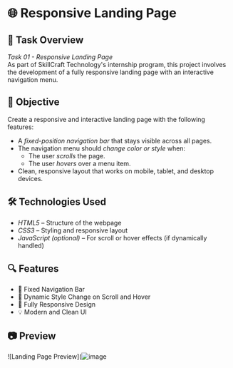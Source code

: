 # 🌐 Responsive Landing Page

## 📌 Task Overview

*Task 01 - Responsive Landing Page*  
As part of SkillCraft Technology's internship program, this project involves the development of a fully responsive landing page with an interactive navigation menu.

## 🎯 Objective

Create a responsive and interactive landing page with the following features:

- A *fixed-position navigation bar* that stays visible across all pages.
- The navigation menu should *change color or style* when:
  - The user *scrolls* the page.
  - The user *hovers* over a menu item.
- Clean, responsive layout that works on mobile, tablet, and desktop devices.

## 🛠 Technologies Used

- *HTML5* – Structure of the webpage  
- *CSS3* – Styling and responsive layout  
- *JavaScript (optional)* – For scroll or hover effects (if dynamically handled)

## 🔍 Features

- 📌 Fixed Navigation Bar  
- 🎨 Dynamic Style Change on Scroll and Hover  
- 📱 Fully Responsive Design  
- 💡 Modern and Clean UI

## 📷 Preview

![Landing Page Preview](![image](https://github.com/user-attachments/assets/b3b74c4c-0b6a-4d10-9d67-ded2ad2a05a4)

